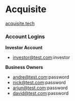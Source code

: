 # Acquisite

[acquisite.tech](http://acquisite.tech)

### Account Logins

**Investor Account**
- investor@test.com:investor

**Business Owners**
- andre@test.com:password
- nick@test.com:password
- arjun@test.com:password
- david@test.com:password
